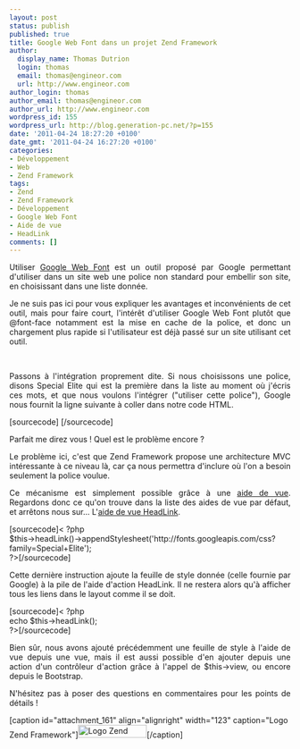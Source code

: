 ```yaml
---
layout: post
status: publish
published: true
title: Google Web Font dans un projet Zend Framework
author:
  display_name: Thomas Dutrion
  login: thomas
  email: thomas@engineor.com
  url: http://www.engineor.com
author_login: thomas
author_email: thomas@engineor.com
author_url: http://www.engineor.com
wordpress_id: 155
wordpress_url: http://blog.generation-pc.net/?p=155
date: '2011-04-24 18:27:20 +0100'
date_gmt: '2011-04-24 16:27:20 +0100'
categories:
- Développement
- Web
- Zend Framework
tags:
- Zend
- Zend Framework
- Développement
- Google Web Font
- Aide de vue
- HeadLink
comments: []
---
```

<p style="text-align: justify;">Utiliser <a href="http://www.google.com/webfonts">Google Web Font</a> est un outil proposé par Google permettant d'utiliser dans un site web une police non standard pour embellir son site, en choisissant dans une liste donnée.</p>
<p style="text-align: justify;">Je ne suis pas ici pour vous expliquer les avantages et inconvénients de cet outil, mais pour faire court, l'intérêt d'utiliser Google Web Font plutôt que @font-face notamment est la mise en cache de la police, et donc un chargement plus rapide si l'utilisateur est déjà passé sur un site utilisant cet outil.</p>
<p style="text-align: justify;">&nbsp;</p>
<p style="text-align: justify;">Passons à l'intégration proprement dite. Si nous choisissons une police, disons Special Elite qui est la première dans la liste au moment où j'écris ces mots, et que nous voulons l'intégrer ("utiliser cette police"), Google nous fournit la ligne suivante à coller dans notre code HTML.</p>
<p>[sourcecode]
<link href='http://fonts.googleapis.com/css?family=Special+Elite' rel='stylesheet' type='text/css'>[/sourcecode]</p>
<p style="text-align: justify;">Parfait me direz vous ! Quel est le problème encore ?</p>
<p style="text-align: justify;">Le problème ici, c'est que Zend Framework propose une architecture MVC intéressante à ce niveau là, car ça nous permettra d'inclure où l'on a besoin seulement la police voulue.</p>
<p style="text-align: justify;">Ce mécanisme est simplement possible grâce à une <a href="http://framework.zend.com/manual/fr/zend.view.helpers.html">aide de vue</a>. Regardons donc ce qu'on trouve dans la liste des aides de vue par défaut, et arrêtons nous sur... L'<a href="http://framework.zend.com/manual/fr/zend.view.helpers.html#zend.view.helpers.initial.headlink">aide de vue HeadLink</a>.</p>
<p>[sourcecode]< ?php<br />
    $this->headLink()->appendStylesheet('http://fonts.googleapis.com/css?family=Special+Elite');<br />
?>[/sourcecode]</p>
<p style="text-align: justify;">Cette dernière instruction ajoute la feuille de style donnée (celle fournie par Google) à la pile de l'aide d'action HeadLink. Il ne restera alors qu'à afficher tous les liens dans le layout comme il se doit.</p>
<p>[sourcecode]< ?php<br />
    echo $this->headLink();<br />
?>[/sourcecode]</p>
<p style="text-align: justify;">Bien sûr, nous avons ajouté précédemment une feuille de style à l'aide de vue depuis une vue, mais il est aussi possible d'en ajouter depuis une action d'un contrôleur d'action grâce à l'appel de $this-&gt;view, ou encore depuis le Bootstrap.</p>
<p style="text-align: justify;">N'hésitez pas à poser des questions en commentaires pour les points de détails !</p>
<p>[caption id="attachment_161" align="alignright" width="123" caption="Logo Zend Framework"]<img class="size-full wp-image-161" title="logo_small" src="http://blog.generation-pc.net/wp-content/uploads/2011/04/logo_small.gif" alt="Logo Zend Framework" width="123" height="23" />[/caption]</link>
